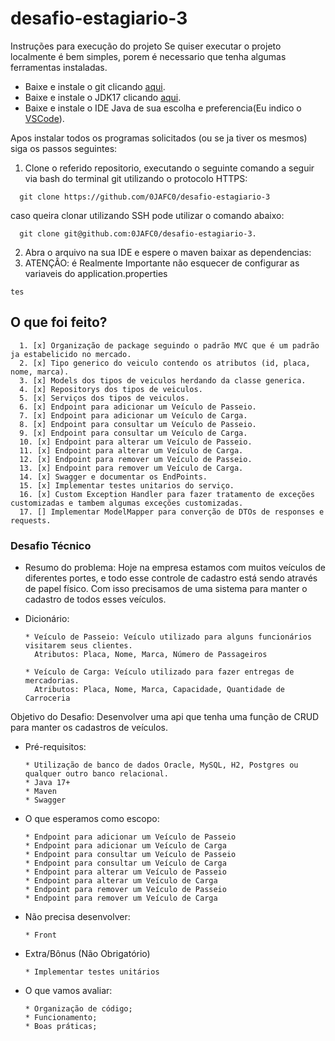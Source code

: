 # desafio-estagiario-3

Instruções para execução do projeto
Se quiser executar o projeto localmente é bem simples, porem é necessario que tenha algumas ferramentas instaladas.
* Baixe e instale o git clicando [aqui](https://git-scm.com/downloads).
* Baixe e instale o JDK17 clicando [aqui](https://www.oracle.com/java/technologies/javase/jdk17-archive-downloads.html).
* Baixe e instale o IDE Java de sua escolha e preferencia(Eu indico o [VSCode](https://code.visualstudio.com/Download)).
    
Apos instalar todos os programas solicitados (ou se ja tiver os mesmos) siga os passos seguintes:
  1. Clone o referido repositorio, executando o seguinte comando a seguir via bash do terminal git utilizando o protocolo HTTPS:
  ```
    git clone https://github.com/0JAFC0/desafio-estagiario-3
  ```
  caso queira clonar utilizando SSH pode utilizar o comando abaixo:
  ```
    git clone git@github.com:0JAFC0/desafio-estagiario-3.
  ```
  2. Abra o arquivo na sua IDE e espere o maven baixar as dependencias:
  3. ATENÇÂO: é Realmente Importante não esquecer de configurar as variaveis do application.properties 
  ```
  tes
  ```
## O que foi feito?
      1. [x] Organização de package seguindo o padrão MVC que é um padrão ja estabelicido no mercado.
      2. [x] Tipo generico do veiculo contendo os atributos (id, placa, nome, marca).
      3. [x] Models dos tipos de veiculos herdando da classe generica.
      4. [x] Repositorys dos tipos de veiculos.
      5. [x] Serviços dos tipos de veiculos.
      6. [x] Endpoint para adicionar um Veículo de Passeio.
      7. [x] Endpoint para adicionar um Veículo de Carga.
      8. [x] Endpoint para consultar um Veículo de Passeio.
      9. [x] Endpoint para consultar um Veículo de Carga.
      10. [x] Endpoint para alterar um Veículo de Passeio.
      11. [x] Endpoint para alterar um Veículo de Carga.
      12. [x] Endpoint para remover um Veículo de Passeio.
      13. [x] Endpoint para remover um Veículo de Carga.
      14. [x] Swagger e documentar os EndPoints.
      15. [x] Implementar testes unitarios do serviço.
      16. [x] Custom Exception Handler para fazer tratamento de exceções customizadas e tambem algumas exceções customizadas.
      17. [] Implementar ModelMapper para converção de DTOs de responses e requests.
### Desafio Técnico

  - Resumo do problema: Hoje na empresa estamos com muitos veículos de diferentes portes, e todo esse controle de cadastro está sendo através de papel físico. Com isso precisamos de uma sistema para manter o cadastro de todos esses veículos.
  
  
  - Dicionário:
    ```
    * Veículo de Passeio: Veículo utilizado para alguns funcionários visitarem seus clientes.
      Atributos: Placa, Nome, Marca, Número de Passageiros
        
    * Veículo de Carga: Veículo utilizado para fazer entregas de mercadorias.
      Atributos: Placa, Nome, Marca, Capacidade, Quantidade de Carroceria
    ```

  Objetivo do Desafio: Desenvolver uma api que tenha uma função de CRUD para manter os cadastros de veículos.
  
    
  - Pré-requisitos:
    ```
    * Utilização de banco de dados Oracle, MySQL, H2, Postgres ou qualquer outro banco relacional.
    * Java 17+
    * Maven
    * Swagger
    ```

  - O que esperamos como escopo:
    ```
    * Endpoint para adicionar um Veículo de Passeio
    * Endpoint para adicionar um Veículo de Carga
    * Endpoint para consultar um Veículo de Passeio
    * Endpoint para consultar um Veículo de Carga
    * Endpoint para alterar um Veículo de Passeio
    * Endpoint para alterar um Veículo de Carga
    * Endpoint para remover um Veículo de Passeio
    * Endpoint para remover um Veículo de Carga
    ```

  - Não precisa desenvolver:
    ```
    * Front
    ```

  - Extra/Bônus (Não Obrigatório)
    ```
    * Implementar testes unitários
    ```
  
  - O que vamos avaliar:
    ```
    * Organização de código;
    * Funcionamento;
    * Boas práticas;
    ```

